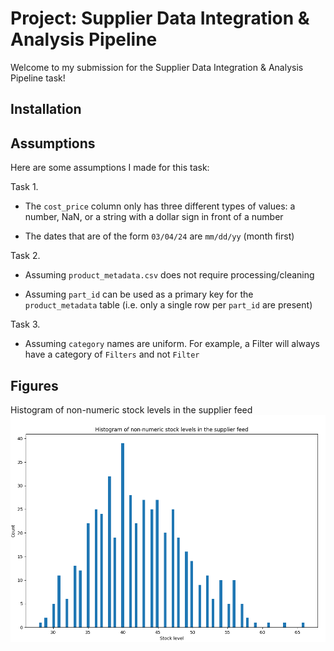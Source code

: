 # Project: Supplier Data Integration & Analysis Pipeline

Welcome to my submission for the Supplier Data Integration & Analysis Pipeline task!

## Installation

## Assumptions

Here are some assumptions I made for this task:

Task 1.

- The `cost_price` column only has three different types of values: a number, NaN, or a string with a dollar sign in front of a number

- The dates that are of the form `03/04/24` are `mm/dd/yy` (month first)

Task 2.

- Assuming `product_metadata.csv` does not require processing/cleaning

- Assuming `part_id` can be used as a primary key for the `product_metadata` table (i.e. only a single row per `part_id` are present)

Task 3.

- Assuming `category` names are uniform. For example, a Filter will always have a category of `Filters` and not `Filter`

## Figures

Histogram of non-numeric stock levels in the supplier feed
![Histogram of non-numeric stock levels in the supplier feed](figures/nonnumeric_stock_levels_histogram.png)
